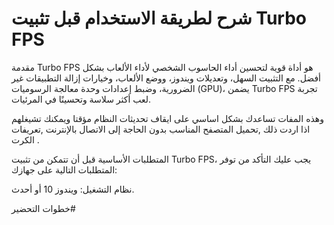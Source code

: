 # شرح لطريقة الاستخدام قبل تثبيت Turbo FPS 

مقدمة
Turbo FPS هو أداة قوية لتحسين أداء الحاسوب الشخصي لأداء الألعاب بشكل أفضل. مع التثبيت السهل، وتعديلات ويندوز، ووضع الألعاب، وخيارات إزالة التطبيقات غير الضرورية، وضبط إعدادات وحدة معالجة الرسوميات (GPU)، يضمن Turbo FPS تجربة لعب أكثر سلاسة وتحسينًا في المرئيات.

وهذه المفات تساعدك بشكل اساسي على ايقاف تحديثات النظام مؤقتا ويمكنك تشيغلهم اذا اردت ذلك ,تحميل المتصفح المناسب بدون الحاجة إلى الاتصال بالإنترنت ,تعريفات الكرت .

المتطلبات الأساسية 
قبل أن تتمكن من تثبيت Turbo FPS، يجب عليك التأكد من توفر المتطلبات التالية على جهازك:

نظام التشغيل: ويندوز 10 أو أحدث.

خطوات التحضير# 









